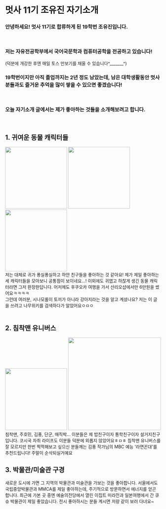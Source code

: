 # 멋사 11기 조유진 자기소개

### 안녕하세요! 멋사 11기로 합류하게 된 19학번 조유진입니다.
<br>

### 저는 자유전공학부에서 국어국문학과 컴퓨터공학을 전공하고 있습니다! 
(덕분에 개강한 후엔 매일 토스 만보기를 채울 수 있습니다^_______^)
<br>

### 19학번이지만 아직 졸업까지는 2년 정도 남았는데, 남은 대학생활동안 멋사 분들과도 즐거운 추억을 많이 쌓을 수 있으면 좋겠습니다! 
<br> 

### 오늘 자기소개 글에서는 제가 좋아하는 것들을 소개해보려고 합니다. 
<br>

## 1. 귀여운 동물 캐릭터들
<style>
    div {
        text-align: center;
    }
</style>
<div> 
<img src=images/cinamo.jpg width=200px display=block margin-left=auto margin-right=auto>
<img src=images/mangboong.jpg width=200px display=block margin-left=auto margin-right=auto>
<img src=images/mip.jpg width=200px display=block margin-left=auto margin-right=auto>
</div>

<style>
div {
    text-align: left;
}
</style>

<div>
저는 대체로 귀가 퐁실퐁실하고 하얀 친구들을 좋아하는 것 같아요! 제가 제일 좋아하는 세 캐릭터들을 모아보니 공통점이 보이네요...! 이외에도 귀엽고 하찮게 생긴 동물 캐릭터라면 그저 환장한답니다. 어저께도 후쿠오카 여행을 가서 산리오샵에서만 6만원을 썼어요ㅋㅋㅋㅋ
<br>
그런데 여러분, 시나모롤이 토끼가 아니라 강아지라는 것을 알고 계셨나요? 저는 이 글을 쓰려고 나무위키를 검색하다가 알았어요ㅇㅁㅇ
</div>

<br>

## 2. 침착맨 유니버스
<div> 
<img src=images/chim.jpg width=200px display=block margin-left=auto margin-right=auto>
<img src=images/ramm.jpg width=300px display=block margin-left=auto margin-right=auto>
</div>
침착맨, 주호민, 김풍, 단군, 매직박... 이분들은 제 밥친구이자 통학친구이자 설거지친구입니다. 코시국 자취 라이프도 이분들 덕분에 외롭지 않았어요ㅎㅁㅎ 침착맨 유니버스를 잘 모르지만 한번 찍먹해보고 싶으신 분들께는 김풍 작가님의 MBC 예능 '라면꼰대'를 추천드립니다! 주말이 순삭되실거예요

<br>

## 3. 박물관/미술관 구경
새로운 도시에 가면 그 지역의 박물관과 미술관을 가보는 것을 좋아합니다. 서울에서도 국립중앙박물관과 MMCA를 제일 좋아하는데, 주기적으로 방문하면서 에너지를 얻곤 합니다. 최근에 가본 곳 중엔 예술의전당에서 열린 이집트 미라전과 일본여행에서 간 큐슈 박물관이 제일 좋았습니다. 전시 좋아하시는 분들 계시면 저랑 같이 보러 다녀요~

